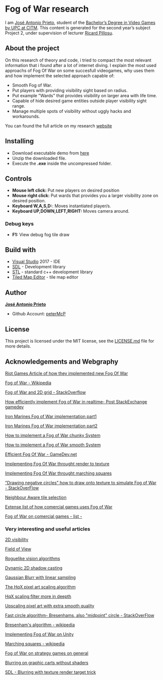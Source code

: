 # Fog of War research

I am [José Antonio Prieto](https://www.linkedin.com/in/jos%C3%A9-antonio-prieto-garcia-b378b0184/), student of the
[Bachelor’s Degree in Video Games by UPC at CITM](https://www.citm.upc.edu/ing/estudis/graus-videojocs/). 
This content is generated for the second year’s subject Project 2, under supervision of lecturer [Ricard Pillosu](https://es.linkedin.com/in/ricardpillosu).

## About the project

On this research of theory and code, i tried to compact the most relevant information that i found after a lot of internet diving.
I explain the most used approachs of Fog Of War on some succesfull videogames, why uses them and how implement the selected approach capable of:

-  Smooth Fog of War.
-  Put players with providing visibility sight based on radius.
-  Put example "Wards" that provides visibility on larger area with life time.
-  Capable of hide desired game entities outside player visibility sight range.
-  Manage multiple spots of visibility without uggly hacks and workarounds.

You can found the full article on my research [website](https://petermcp.github.io/FOW-research/)

## Installing

-  Download executable demo from [here](https://github.com/peterMcP/FOW-research/releases)
-  Unzip the downloaded file.
-  Execute the **.exe** inside the uncompressed folder.

## Controls

- **Mouse left click:** Put new players on desired position
- **Mouse right click:** Put wards that provides you a larger visibility zone on desired position.
- **Keyboard W,A,S,D:**: Moves instantiated player/s.
- **Keyboard UP,DOWN,LEFT,RIGHT:** Moves camera around.

### Debug keys

- **F1:** View debug fog tile draw

## Build with

-  [Visual Studio](https://visualstudio.microsoft.com/es/) 2017 - IDE
-  [SDL](https://www.libsdl.org/) - Development library
-  [STL](https://es.wikipedia.org/wiki/Standard_Template_Library) - standard c++ development library
-  [Tiled Map Editor](https://www.mapeditor.org/) - tile map editor

## Author

[**José Antonio Prieto**](https://www.linkedin.com/in/jos%C3%A9-antonio-prieto-garcia-b378b0184/)

-  Github Account: [peterMcP](https://github.com/peterMcP)

## License

This project is licensed under the MIT license, see the [LICENSE.md](https://github.com/peterMcP/FOW-research/blob/master/LICENSE) file for more details.

## Acknowledgements and Webgraphy
[Riot Games Article of how they implemented new Fog Of War](https://technology.riotgames.com/news/story-fog-and-war)

[Fog of War - Wikipedia](https://en.wikipedia.org/wiki/Fog_of_war)

[Fog of War and 2D grid - StackOverflow](https://stackoverflow.com/questions/13936368/fog-of-war-and-2d-grid)

[How efficiently implement Fog of War in realtime- Post StackExchange gamedev](https://gamedev.stackexchange.com/questions/134040/how-do-i-efficiently-implement-fog-of-war-in-a-real-time-strategy-game)

[Iron Marines Fog of War implementation part1](https://blog.gemserk.com/2018/08/27/implementing-fog-of-war-for-rts-games-in-unity-1-2/)

[Iron Marines Fog of War implementation part2](https://blog.gemserk.com/2018/11/20/implementing-fog-of-war-for-rts-games-in-unity-2-2/)

[How to implement a Fog of War chunky System](http://bobkoon.com/how-to-implement-a-fog-of-war-part-1-chunky/)

[How to implement a Fog of War smooth System](http://bobkoon.com/how-to-implement-a-fog-of-war-part-2-smooth/)

[Efficient Fog Of War - GameDev.net](https://www.gamedev.net/forums/topic/530346-efficient-fog-of-war/)

[Implementing Fog Of War throught render to texture](http://damienclassen.blogspot.com/2014/02/implementing-fog-of-war.html)

[Implementing Fog Of War throught marching squares](https://startupfreakgame.com/2017/02/12/creating-fog-of-war-in-games/)

["Drawing negative circles" how to draw onto texture to simulate Fog of War - StackOverFlow](https://stackoverflow.com/questions/13654753/sdl-drawing-negative-circles-fog-of-war=)

[Neighbour Aware tile selection](https://web.archive.org/web/20170608082007/http://www.saltgames.com/article/awareTiles/)

[Extense list of how comercial games uses Fog of War](https://tvtropes.org/pmwiki/pmwiki.php/Main/FogOfWar)

[Fog of War on comercial games - list -](https://www.giantbomb.com/fog-of-war/3015-14/)


### Very interesting and useful articles
[2D visibility](https://www.redblobgames.com/articles/visibility/)

[Field of View](http://www.roguebasin.com/index.php?title=Field_of_Vision)

[Roguelike vision algorithms](http://www.adammil.net/blog/v125_Roguelike_Vision_Algorithms.html)

[Dynamic 2D shadow casting](http://archive.gamedev.net/archive/reference/programming/features/2dsoftshadow/page3.html)

[Gaussian Blurr with linear sampling](http://rastergrid.com/blog/2010/09/efficient-gaussian-blur-with-linear-sampling/)

[The HqX pixel art scaling algorithm](https://en.wikipedia.org/wiki/Hqx)

[HqX scaling filter more in deepth](http://blog.pkh.me/p/19-butchering-hqx-scaling-filters.html)

[Upscaling pixel art with extra smooth quality](http://johanneskopf.de/publications/pixelart/)

[Fast circle algorithm- Bresenhams, also "midpoint" circle - StackOverFlow](https://stackoverflow.com/questions/1201200/fast-algorithm-for-drawing-filled-circles)

[Bresenham's algorithm - wikipedia](https://es.wikipedia.org/wiki/Algoritmo_de_Bresenham)

[Implementing Fog of War on Unity](https://andrewhungblog.wordpress.com/2018/06/23/implementing-fog-of-war-in-unity/)

[Marching squares - wikipedia](https://en.wikipedia.org/wiki/Marching_squares)

[Fog of War on strategy games on general](http://keithburgun.net/fog-of-war-in-push-the-lane-and-strategy-games-generally/)

[Blurring on graphic carts without shaders](http://www.ulrichmierendorff.com/software/opengl_blur.html)

[SDL - Blurring with texture render target trick](https://discourse.libsdl.org/t/question-blur-filters-on-sdl-textures/21145)
